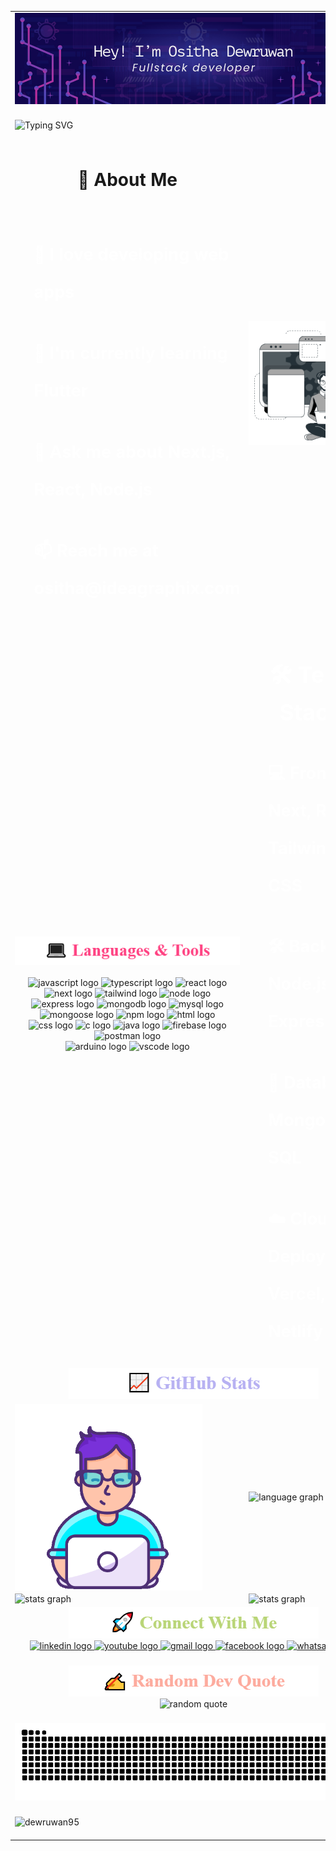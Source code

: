<!--// whole content table -->
<table align="center">
    <!--/! header image row -->
    <tr>
        <td colspan="2">
            <!--// Header banner -->
            <div>
                <img src="git-profile-banner.jpg" alt="MasterHead" width="100%">
            </div>
        </td>
    </tr>
    <!--/! typing text row -->
    <tr>
        <td colspan="2">
            <!--// Typing animation text -->
            <div>
                </br>
                <img src="https://readme-typing-svg.demolab.com?font=Exo+2&size=40&pause=1000&center=true&vCenter=true&width=1000&lines=Turning+ideas+into+reality+with+code." alt="Typing SVG" />
                </br>
                </br>
            </div>
        </td>
    </tr>
    <!--/! about me row -->
    <tr>
        <td>
            <!--// About me text -->
            <h1 align="center">🚀 About Me</h1>
            </br>
            <div style="color:white; text-align:left; font-size:18px; line-height:60px;">
                <ul>
                    <h2>🔭 I love developing <b>web apps</b></h2>
                    <h2>🌱 I'm currently learning <b>Flutter</b></h2>
                    <h2>💬 Ask me about <b>Next.js, React, Node.js</b></h2>
                    <h2>📫 Reach me at <b>ositha@ideagraphix.com</b></h2>
                </ul>
            </div>
        </td>
        <td>
            <!--// Animated programmer gif -->
            <div>
                <img align="center" alt="Coding" width="350" src="animation.gif"/>
            </div>
        </td>
    </tr>
    <tr>
    </tr>
    <!--/! tech stack row -->
    <tr>
        <td>
            <!--// Languages and tools -->
            <div align="center">
                <!--// title gif -->
                <picture style="text-align:center">
                    <source media="(prefers-color-scheme: dark)" srcset="language-tools-dark.gif" />
                    <source media="(prefers-color-scheme: light)" srcset="language-tools-light.gif" />
                    <img alt="language & tools" src="language-tools-light.gif" />
                </picture>
                <!--// logo icons -->
                </br>
                </br>
                <div style="text-align:center;">
                    <img src="https://cdn.jsdelivr.net/gh/devicons/devicon/icons/javascript/javascript-original.svg" style="height:50px;" alt="javascript logo" />
                    <img src="https://cdn.jsdelivr.net/gh/devicons/devicon/icons/typescript/typescript-original.svg" style="height:50px;" alt="typescript logo" />
                    <img src="https://cdn.jsdelivr.net/gh/devicons/devicon@latest/icons/react/react-original.svg" style="height:50px;" alt="react logo" />
                    <img src="https://cdn.jsdelivr.net/gh/devicons/devicon@latest/icons/nextjs/nextjs-original.svg" style="height:50px;" alt="next logo" />
                    <img src="https://cdn.jsdelivr.net/gh/devicons/devicon@latest/icons/tailwindcss/tailwindcss-original.svg" style="height:50px;" alt="tailwind logo" />
                    <img src="https://cdn.jsdelivr.net/gh/devicons/devicon@latest/icons/nodejs/nodejs-plain-wordmark.svg" style="height:50px;" alt="node logo" />
                    </br>
                    <img src="https://cdn.jsdelivr.net/gh/devicons/devicon@latest/icons/express/express-original.svg" style="height:50px;; background:#fff" alt="express logo" />
                    <img src="https://cdn.jsdelivr.net/gh/devicons/devicon@latest/icons/mongodb/mongodb-plain-wordmark.svg" style="height:50px;" alt="mongodb logo" />
                    <img src="https://cdn.jsdelivr.net/gh/devicons/devicon@latest/icons/mysql/mysql-original-wordmark.svg" style="height:50px;" alt="mysql logo" />
                    <img src="https://cdn.jsdelivr.net/gh/devicons/devicon@latest/icons/mongoose/mongoose-original-wordmark.svg" style="height:50px;; background:#fff" alt="mongoose logo" />
                    <img src="https://cdn.jsdelivr.net/gh/devicons/devicon@latest/icons/npm/npm-original-wordmark.svg" style="height:50px;" alt="npm logo" />
                    <img src="https://cdn.jsdelivr.net/gh/devicons/devicon@latest/icons/html5/html5-original.svg" style="height:50px;" alt="html logo" />
                    </br>
                    <img src="https://cdn.jsdelivr.net/gh/devicons/devicon@latest/icons/css3/css3-original.svg" style="height:50px;" alt="css logo" />
                    <img src="https://cdn.jsdelivr.net/gh/devicons/devicon@latest/icons/c/c-original.svg" style="height:50px;" alt="c logo" />
                    <img src="https://cdn.jsdelivr.net/gh/devicons/devicon@latest/icons/java/java-original-wordmark.svg" style="height:50px;" alt="java logo" />
                    <img src="https://cdn.jsdelivr.net/gh/devicons/devicon@latest/icons/firebase/firebase-original.svg" style="height:50px;" alt="firebase logo" />
                    <img src="https://cdn.jsdelivr.net/gh/devicons/devicon@latest/icons/postman/postman-original.svg" style="height:50px;" alt="postman logo" />
                    </br>
                    <img src="https://cdn.jsdelivr.net/gh/devicons/devicon@latest/icons/arduino/arduino-original-wordmark.svg" style="height:50px;" alt="arduino logo" />
                    <img src="https://cdn.jsdelivr.net/gh/devicons/devicon@latest/icons/vscode/vscode-original.svg" style="height:50px;" alt="vscode logo" />
                </div>
            </div>
        </td>
        <td>
            <!--// Tech stack text -->
            <div style="color:white; text-align:left; line-height:60px; font-size:18px">
                <h1 align="center">🛠 Tech Stack</h1>
                <ul>
                    <h2>💻 Frontend: <b>Next, React, Tailwind CSS</b></h2>
                    <h2>🛠 Backend: <b>Node.js, Express.js</b></h2>
                    <h2>💾 Database: <b>MongoDB, SQL</b></h2>
                    <h2>☁️ Cloud & Deployment: <b>Vercel, Netlify</b></h2>
                </ul>
            </div>
        </td>
    </tr>
    <tr>
    </tr>
    <!--/! github stats title row -->
    <tr>
        <td align="center" colspan="2" style="text-align: center;"><!--// title gif -->
            <picture style="text-align:center">
                <source media="(prefers-color-scheme: dark)" srcset="github-stats-dark.gif" />
                <source media="(prefers-color-scheme: light)" srcset="github-stats-light.gif" />
                <img alt="github stats" src="github-stats-light.gif" />
            </picture>
        </td>
    </tr>
    <!--/! github stats row 1 -->
    <tr>
        <td>
            <!--// Animated programmer gif 2 -->
            <div style="color:white; text-align:left; line-height:60px; font-size:18px">
                <img align="center" alt="Coding" width="300" src="animation2.gif"/>
            </div>
        </td>
        <td>
            <!--// Most used languages -->
            <div>
                <img src="https://github-readme-stats.vercel.app/api/top-langs/?username=Dewruwan95&theme=vue-dark&hide_border=false&include_all_commits=false&count_private=false&layout=compact" height="300" alt="language graph" />
            </div>
        </td>
    </tr>
    <!--/! github stats row 2 -->
    <tr>
        <td>
            <div>
                <img src="https://github-readme-stats.vercel.app/api?username=Dewruwan95&theme=vue-dark&hide_border=false&include_all_commits=false&count_private=false" height="220" alt="stats graph" />
            </div>
        </td>
        <td>
            <div>
                <img src="https://github-readme-streak-stats.herokuapp.com/?user=Dewruwan95&theme=vue-dark&hide_border=false" height="220" alt="stats graph" />
            </div>
        </td>
    </tr>
    <tr>
    </tr>
    <!--/! social media row -->
    <tr>
        <td align="center" colspan="2">
            <div align="center">
                <!--// title gif -->
                <picture style="text-align:center">
                    <source media="(prefers-color-scheme: dark)" srcset="connect-with-me-dark.gif" />
                    <source media="(prefers-color-scheme: light)" srcset="connect-with-me-light.gif" />
                    <img alt="connect with me" src="connect-with-me-light.gif" />
                </picture>
                </br>
                <!--// social links -->
                <div style="text-align:center">
                    <a href="https://www.linkedin.com/in/ositha-dewruwan/" target="_blank">
                        <img src="https://img.shields.io/static/v1?message=LinkedIn&logo=linkedin&label=&color=0077B5&logoColor=white&labelColor=&style=for-the-badge" height="35" alt="linkedin logo" />
                    </a>
                    <a href="https://www.youtube.com/@Idea-Graphix" target="_blank">
                        <img src="https://img.shields.io/static/v1?message=Youtube&logo=youtube&label=&color=FF0000&logoColor=white&labelColor=&style=for-the-badge" height="35" alt="youtube logo" />
                    </a>
                    <a href="mailto:dewruwanebay@gmail.com" target="_blank">
                        <img src="https://img.shields.io/static/v1?message=Gmail&logo=gmail&label=&color=D14836&logoColor=white&labelColor=&style=for-the-badge" height="35" alt="gmail logo" />
                    </a>
                    <a href="https://www.facebook.com/ositha.dewruwan/" target="_blank">
                        <img src="https://img.shields.io/static/v1?message=Facebook&logo=facebook&label=&color=1877F2&logoColor=white&labelColor=&style=for-the-badge" height="35" alt="facebook logo" />
                    </a>
                    <a href="https://wa.me/message/SLETMIZBBASLE1" target="_blank">
                        <img src="https://img.shields.io/static/v1?message=Whatsapp&logo=whatsapp&label=&color=25D366&logoColor=white&labelColor=&style=for-the-badge" height="35" alt="whatsapp logo" />
                    </a>
                </div>
                </br>
            </div>
        </td>
    </tr>
    <tr>
    </tr>
    <!--/! randome quote row -->
    <tr>
        <td align="center" colspan="2">
            <!--// Random quote -->
            <div align="center">
                <!--// title gif -->
                <picture style="text-align:center">
                    <source media="(prefers-color-scheme: dark)" srcset="random-quote-dark.gif" />
                    <source media="(prefers-color-scheme: light)" srcset="random-quote-light.gif" />
                    <img alt="random quote" src="random-quote-light.gif" />
                </picture>
                </br>
                <!--// quote -->
                <div>
                    <img height="200px;" src="https://quotes-github-readme.vercel.app/api?type=horizontal&theme=radical"  alt="random quote" />
                </div>
                </br>
            </div>
        </td>
    </tr>
    <tr>
    </tr>
    <!--/! snake animation row -->
    <tr>
        <td align="center" colspan="2">
            <!--// Snake animation -->
            <div>
                <picture style="text-align:center">
                    <source media="(prefers-color-scheme: dark)" srcset="https://raw.githubusercontent.com/Dewruwan95/Dewruwan95/output/github-snake-dark.svg" />
                    <source media="(prefers-color-scheme: light)" srcset="https://raw.githubusercontent.com/Dewruwan95/Dewruwan95/output/github-snake.svg" />
                    <img alt="github-snake" src="https://raw.githubusercontent.com/Dewruwan95/Dewruwan95/output/github-snake.svg" />
                </picture>
            </div>
        </td>
    </tr>
    <!--/! profile view count row -->
    <tr>
        <td align="center" colspan="2"><!--// Profile views count -->
            <div style="text-align:left">
                </br>
                <img src="https://komarev.com/ghpvc/?username=dewruwan95&label=Profile%20views&color=0e75b6&style=flat" alt="dewruwan95" />
                </br>
                </br>
            </div>
        </td>
    </tr>
</table>
